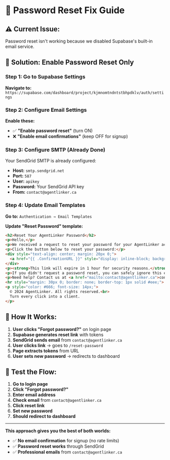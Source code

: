 # 🔐 Password Reset Fix Guide

## ⚠️ Current Issue:
Password reset isn't working because we disabled Supabase's built-in email service.

## 🔧 Solution: Enable Password Reset Only

### Step 1: Go to Supabase Settings
**Navigate to:** `https://supabase.com/dashboard/project/kjmnomtndntstbhpdklv/auth/settings`

### Step 2: Configure Email Settings
**Enable these:**
- ✅ **"Enable password reset"** (turn ON)
- ❌ **"Enable email confirmations"** (keep OFF for signup)

### Step 3: Configure SMTP (Already Done)
Your SendGrid SMTP is already configured:
- **Host:** `smtp.sendgrid.net`
- **Port:** `587`
- **User:** `apikey`
- **Password:** Your SendGrid API key
- **From:** `contact@agentlinker.ca`

### Step 4: Update Email Templates
**Go to:** `Authentication → Email Templates`

**Update "Reset Password" template:**
```html
<h2>Reset Your AgentLinker Password</h2>
<p>Hello,</p>
<p>We received a request to reset your password for your AgentLinker account.</p>
<p>Click the button below to reset your password:</p>
<div style="text-align: center; margin: 20px 0;">
  <a href="{{ .ConfirmationURL }}" style="display: inline-block; background-color: #ef4444; color: white; padding: 12px 24px; text-decoration: none; border-radius: 6px; font-weight: bold;">Reset Password</a>
</div>
<p><strong>This link will expire in 1 hour for security reasons.</strong></p>
<p>If you didn't request a password reset, you can safely ignore this email.</p>
<p>Need help? Contact us at <a href="mailto:contact@agentlinker.ca">contact@agentlinker.ca</a></p>
<hr style="margin: 30px 0; border: none; border-top: 1px solid #eee;">
<p style="color: #666; font-size: 14px;">
  © 2024 AgentLinker. All rights reserved.<br>
  Turn every click into a client.
</p>
```

## 🚀 How It Works:

1. **User clicks "Forgot password?"** on login page
2. **Supabase generates reset link** with tokens
3. **SendGrid sends email** from `contact@agentlinker.ca`
4. **User clicks link** → goes to `/reset-password`
5. **Page extracts tokens** from URL
6. **User sets new password** → redirects to dashboard

## 🧪 Test the Flow:

1. **Go to login page**
2. **Click "Forgot password?"**
3. **Enter email address**
4. **Check email** from `contact@agentlinker.ca`
5. **Click reset link**
6. **Set new password**
7. **Should redirect to dashboard**

---

**This approach gives you the best of both worlds:**
- ✅ **No email confirmation** for signup (no rate limits)
- ✅ **Password reset works** through SendGrid
- ✅ **Professional emails** from `contact@agentlinker.ca`
